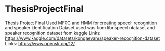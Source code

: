# ThesisProjectFinal
Thesis Project Final
Used MFCC and HMM for creating speech recognition and speaker identification
Dataset used was from librispeech dataset and speaker recognition dataset from kaggle
Links: https://www.kaggle.com/datasets/kongaevans/speaker-recognition-dataset
Links: https://www.openslr.org/12/
